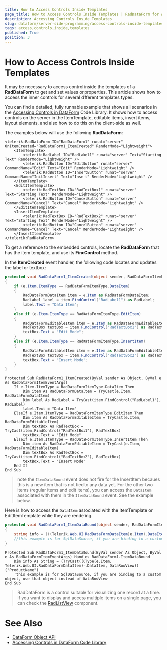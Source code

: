 ```yaml
---
title: How to Access Controls Inside Templates
page_title: How to Access Controls Inside Templates | RadDataForm for ASP.NET AJAX Documentation
description: Accessing Controls Inside Templates
slug: dataform/server-side-programming/access-controls-inside-templates
tags: access,controls,inside,templates
published: True
position: 3
---
```


# How to Access Controls Inside Templates

It may be necessary to access control inside the templates of a **RadDataForm** to get and set values or properties. This article shows how to access the inner controls for several different templates types.

You can find a detailed, fully runnable example that shows all scenarios in the [Accessing Controls in DataForm](https://www.telerik.com/support/code-library/accessing-controls-in-dataform) Code Library. It shows how to access controls on the server in the ItemTemplate, editable items, insert items, layout elements, and also how to do this on the client-side as well.

The examples below will use the following **RadDataForm**:

````ASP.NET
<telerik:RadDataForm ID="RadDataForm1" runat="server" OnItemCreated="RadDataForm1_ItemCreated" RenderMode="Lightweight">
    <ItemTemplate>
        <telerik:RadLabel ID="RadLabel1" runat="server" Text="Starting Text" RenderMode="Lightweight" />
        <telerik:RadButton ID="EditButton" runat="server" CommandName="Edit" Text="Edit" RenderMode="Lightweight" />
        <telerik:RadButton ID="InsertButton" runat="server" CommandName="InitInsert" Text="Insert" RenderMode="Lightweight" />
    </ItemTemplate>
    <EditItemTemplate>
        <telerik:RadTextBox ID="RadTextBox1" runat="server" Text="Starting Text" RenderMode="Lightweight" />
        <telerik:RadButton ID="CancelButton" runat="server" CommandName="Cancel" Text="Cancel" RenderMode="Lightweight" />
    </EditItemTemplate>
    <InsertItemTemplate>
        <telerik:RadTextBox ID="RadTextBox2" runat="server" Text="Starting Text" RenderMode="Lightweight" />
        <telerik:RadButton ID="CancelButton" runat="server" CommandName="Cancel" Text="Cancel" RenderMode="Lightweight" />
    </InsertItemTemplate>
</telerik:RadDataForm>
````

To get a reference to the embedded controls, locate the **RadDataForm** that has the item template, and use its **FindControl** method.

In the **ItemCreated** event handler, the following code locates and updates the label or textbox:

````C#
protected void RadDataForm1_ItemCreated(object sender, RadDataFormItemEventArgs e)
{
    if (e.Item.ItemType == RadDataFormItemType.DataItem)
    {
        RadDataFormDataItem item = e.Item as RadDataFormDataItem;
        RadLabel label = item.FindControl("RadLabel1") as RadLabel;
        label.Text = "Data Item";
    }
    else if (e.Item.ItemType == RadDataFormItemType.EditItem)
    {
        RadDataFormEditableItem item = e.Item as RadDataFormEditableItem;
        RadTextBox textBox = item.FindControl("RadTextBox1") as RadTextBox;
        textBox.Text = "Edit Mode";
    }
    else if (e.Item.ItemType == RadDataFormItemType.InsertItem)
    {
        RadDataFormEditableItem item = e.Item as RadDataFormEditableItem;
        RadTextBox textBox = item.FindControl("RadTextBox2") as RadTextBox;
        textBox.Text = "Insert Mode";
    }
}
````
````VB.NET
Protected Sub RadDataForm1_ItemCreated(ByVal sender As Object, ByVal e As RadDataFormItemEventArgs)
    If e.Item.ItemType = RadDataFormItemType.DataItem Then
        Dim item As RadDataFormDataItem = TryCast(e.Item, RadDataFormDataItem)
        Dim label As RadLabel = TryCast(item.FindControl("RadLabel1"), RadLabel)
        label.Text = "Data Item"
    ElseIf e.Item.ItemType = RadDataFormItemType.EditItem Then
        Dim item As RadDataFormEditableItem = TryCast(e.Item, RadDataFormEditableItem)
        Dim textBox As RadTextBox = TryCast(item.FindControl("RadTextBox1"), RadTextBox)
        textBox.Text = "Edit Mode"
    ElseIf e.Item.ItemType = RadDataFormItemType.InsertItem Then
        Dim item As RadDataFormEditableItem = TryCast(e.Item, RadDataFormEditableItem)
        Dim textBox As RadTextBox = TryCast(item.FindControl("RadTextBox2"), RadTextBox)
        textBox.Text = "Insert Mode"
    End If
End Sub
````

>note the `ItemDataBound` event does not fire for the InsertItem becaues this is a new item that is not tied to any data yet. For the other two items (regular items and edit items), you can access the `DataItem` associated with them in the `ItemDataBound` event. See the example below.

Here is how to access the `DataItem` associated with the ItemTemplate or EditItemTemplate whlie they are rendering.

````C#
protected void RadDataForm1_ItemDataBound(object sender, RadDataFormItemEventArgs e)
{
    string info = (((Telerik.Web.UI.RadDataFormDataItem)e.Item).DataItem as DataRowView)["ProductName"].ToString();
    //this example is for SqlDataSource, if you are binding to a custom object, use that object instead of DataRowView
}
````
````VB
Protected Sub RadDataForm1_ItemDataBound(ByVal sender As Object, ByVal e As RadDataFormItemEventArgs) Handles RadDataForm1.ItemDataBound
    Dim info As String = (TryCast((CType(e.Item, Telerik.Web.UI.RadDataFormDataItem)).DataItem, DataRowView))("ProductName")
    'this example is for SqlDataSource, if you are binding to a custom object, use that object instead of DataRowView
End Sub
````

> RadDataForm is a control suitable for visualizing one record at a time. If you want to display and access multiple items on a single page, you can check the [RadListView](https://demos.telerik.com/aspnet-ajax/listview/examples/overview/defaultcs.aspx) component.

# See Also

 * [DataForm Object API](https://docs.telerik.com/devtools/aspnet-ajax/controls/dataform/server-side-programming/dataform-object)
 * [Accessing Controls in DataForm Code Library](https://www.telerik.com/support/code-library/accessing-controls-in-dataform)
